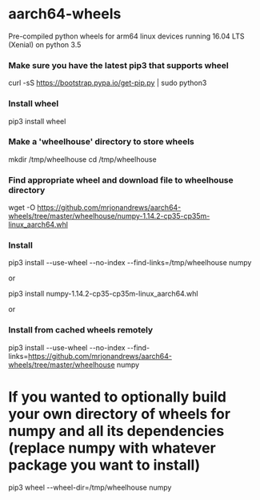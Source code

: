 # aarch64-wheels
Pre-compiled python wheels for arm64 linux devices running 16.04 LTS (Xenial) on python 3.5

### Make sure you have the latest pip3 that supports wheel
curl -sS https://bootstrap.pypa.io/get-pip.py | sudo python3

### Install wheel
pip3 install wheel

### Make a 'wheelhouse' directory to store wheels
mkdir /tmp/wheelhouse
cd /tmp/wheelhouse

### Find appropriate wheel and download file to wheelhouse directory
wget -O https://github.com/mrjonandrews/aarch64-wheels/tree/master/wheelhouse/numpy-1.14.2-cp35-cp35m-linux_aarch64.whl

### Install
pip3 install --use-wheel --no-index --find-links=/tmp/wheelhouse numpy

or

pip3 install numpy-1.14.2-cp35-cp35m-linux_aarch64.whl

or

### Install from cached wheels remotely
pip3 install --use-wheel --no-index --find-links=https://github.com/mrjonandrews/aarch64-wheels/tree/master/wheelhouse numpy

# If you wanted to optionally build your own directory of wheels for numpy and all its dependencies (replace numpy with whatever package you want to install)
pip3 wheel --wheel-dir=/tmp/wheelhouse numpy
